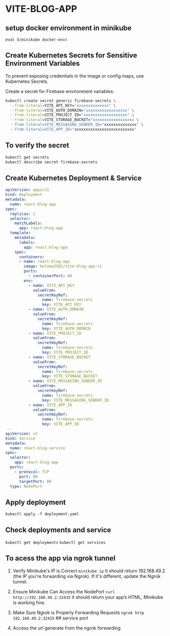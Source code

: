 # VITE-BLOG-APP

## setup docker environment in minikube

`eval $(minikube docker-env)`

## Create Kubernetes Secrets for Sensitive Environment Variables

To prevent exposing credentials in the image or config maps, use Kubernetes Secrets.

Create a secret for Firebase environment variables:

```bash
kubectl create secret generic firebase-secrets \
  --from-literal=VITE_API_KEY="xxxxxxxxxxxxxx" \
  --from-literal=VITE_AUTH_DOMAIN="xxxxxxxxxxxxxxxxxx" \
  --from-literal=VITE_PROJECT_ID="xxxxxxxxxxxxxxxxxxx" \
  --from-literal=VITE_STORAGE_BUCKET="xxxxxxxxxxxxxxxxxx \
  --from-literal=VITE_MESSAGING_SENDER_ID="xxxxxxxxxxxxxx" \
  --from-literal=VITE_APP_ID="xxxxxxxxxxxxxxxxxxxxxxxxxx"

```

## To verify the secret

```bash
kubectl get secrets
kubectl describe secret firebase-secrets

```

## Create Kubernetes Deployment & Service

```yaml
apiVersion: apps/v1
kind: Deployment
metadata:
  name: react-blog-app
spec:
  replicas: 2
  selector:
    matchLabels:
      app: react-blog-app
  template:
    metadata:
      labels:
        app: react-blog-app
    spec:
      containers:
      - name: react-blog-app
        image: kelomo2502/vite-blog-app:v1
        ports:
          - containerPort: 80
        env:
          - name: VITE_API_KEY
            valueFrom:
              secretKeyRef:
                name: firebase-secrets
                key: VITE_API_KEY
          - name: VITE_AUTH_DOMAIN
            valueFrom:
              secretKeyRef:
                name: firebase-secrets
                key: VITE_AUTH_DOMAIN
          - name: VITE_PROJECT_ID
            valueFrom:
              secretKeyRef:
                name: firebase-secrets
                key: VITE_PROJECT_ID
          - name: VITE_STORAGE_BUCKET
            valueFrom:
              secretKeyRef:
                name: firebase-secrets
                key: VITE_STORAGE_BUCKET
          - name: VITE_MESSAGING_SENDER_ID
            valueFrom:
              secretKeyRef:
                name: firebase-secrets
                key: VITE_MESSAGING_SENDER_ID
          - name: VITE_APP_ID
            valueFrom:
              secretKeyRef:
                name: firebase-secrets
                key: VITE_APP_ID
---
apiVersion: v1
kind: Service
metadata:
  name: react-blog-service
spec:
  selector:
    app: react-blog-app
  ports:
    - protocol: TCP
      port: 80
      targetPort: 80
  type: NodePort

```

## Apply deployment

`kubectl apply -f deployment.yaml`

## Check deployments and service

`kubectl get deployments`
`kubectl get services`

## To acess the app via ngrok tunnel

1. Verify Minikube's IP is Correct
   `minikube ip`
   It should return 192.168.49.2 (the IP you're forwarding via Ngrok). If it's different, update the Ngrok tunnel.

2. Ensure Minikube Can Access the NodePort
   `curl http://192.168.49.2:32435`
   it should return your app’s HTML, Minikube is working fine.

3. Make Sure Ngrok is Properly Forwarding Requests
    `ngrok http 192.168.49.2:32435` ## service port

4. Access the url generate from the ngrok forwarding
